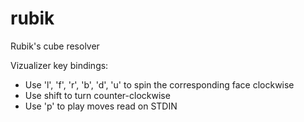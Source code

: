 # rubik
Rubik's cube resolver


Vizualizer key bindings:

- Use 'l', 'f', 'r', 'b', 'd', 'u' to spin the corresponding face clockwise
- Use shift to turn counter-clockwise
- Use 'p' to play moves read on STDIN
